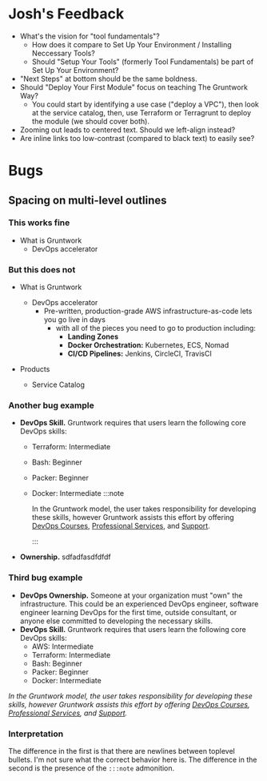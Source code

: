 # Josh's Feedback

- What's the vision for "tool fundamentals"?
  - How does it compare to Set Up Your Environment / Installing Neccessary Tools?
  - Should "Setup Your Tools" (formerly Tool Fundamentals) be part of Set Up Your Environment?
- "Next Steps" at bottom should be the same boldness. 
- Should "Deploy Your First Module" focus on teaching The Gruntwork Way? 
  - You could start by identifying a use case ("deploy a VPC"), then look at the service catalog, then, use Terraform or Terragrunt to deploy the module (we should cover both).
- Zooming out leads to centered text. Should we left-align instead?
- Are inline links too low-contrast (compared to black text) to easily see?

# Bugs

## Spacing on multi-level outlines

### This works fine

- What is Gruntwork
  - DevOps accelerator

### But this does not

- What is Gruntwork
  - DevOps accelerator
    - Pre-written, production-grade AWS infrastructure-as-code lets you go live in days
      - with all of the pieces you need to go to production including:
        - **Landing Zones**
        - **Docker Orchestration:** Kubernetes, ECS, Nomad
        - **CI/CD Pipelines:** Jenkins, CircleCI, TravisCI

- Products
  - Service Catalog 

### Another bug example

- **DevOps Skill.** Gruntwork requires that users learn the following core DevOps skills:
  - Terraform: Intermediate
  - Bash: Beginner
  - Packer: Beginner
  - Docker: Intermediate
    :::note

    In the Gruntwork model, the user takes responsibility for developing these skills, however Gruntwork assists this effort by offering [DevOps Courses](/courses), [Professional Services](#), and [Support](#).

    :::
- **Ownership.** sdfadfasdfdfdf

### Third bug example

- **DevOps Ownership.** Someone at your organization must "own" the infrastructure. This could be an experienced DevOps engineer, software engineer learning DevOps for the first time, outside consultant, or anyone else committed to developing the necessary skills.
- **DevOps Skill.** Gruntwork requires that users learn the following core DevOps skills:
  - AWS: Intermediate
  - Terraform: Intermediate
  - Bash: Beginner
  - Packer: Beginner
  - Docker: Intermediate

*In the Gruntwork model, the user takes responsibility for developing these skills, however Gruntwork assists this effort by offering [DevOps Courses](/courses), [Professional Services](#), and [Support](#).*

### Interpretation

The difference in the first is that there are newlines between toplevel bullets. I'm not sure what the correct behavior here is. The difference in the second is the presence of the `:::note` admonition.


<!-- ##DOCS-SOURCER-START
{"sourcePlugin":"Local File Copier","hash":"0f0c1c873e0e630001d78459ae59b309"}
##DOCS-SOURCER-END -->
